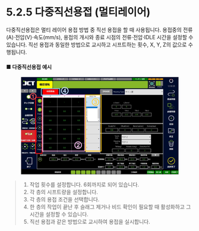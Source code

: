 # 5.2.5 다중직선용접 (멀티레이어)

다중직선용접은 멀티 레이어 용접 방법 중 직선 용접을 할 때 사용됩니다. 용접중의 전류(A)·전압(V)·속도(mm/s), 용접의 개시와 종료 시점의 전류·전압·IDLE 시간을 설정할 수 있습니다. 직선 용접과 동일한 방법으로 교시하고 시프트하는 횟수, X, Y, Z의 값으로 수행됩니다.

#### ■ 다중직선용접 예시

<figure><img src="img/section5.2.5_1.jpg" alt=""><figcaption></figcaption></figure>

> 1. 작업 횟수를 설정합니다. 6회까지로 되어 있습니다.
> 2. 각 층의 시프트량을 설정합니다.
> 3. 각 층의 용접 조건을 선택합니다.
> 4. 한 층의 작업이 끝난 후 슬래그 제거나 비드 확인이 필요할 때 활성화하고 그 시간을 설정할 수 있습니다.
> 5. 직선 용접과 같은 방법으로 교시하여 용접을 실시합니다.
